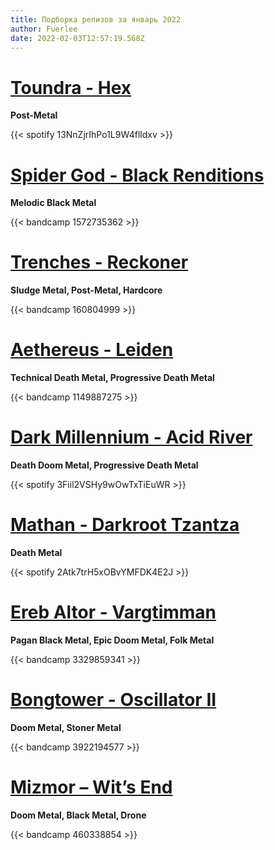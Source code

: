 ```yaml
---
title: Подборка релизов за январь 2022
author: Fuerlee
date: 2022-02-03T12:57:19.568Z
---
```

# [Toundra - Hex](https://open.spotify.com/album/13NnZjrIhPo1L9W4flldxv)

**Post-Metal**

{{< spotify 13NnZjrIhPo1L9W4flldxv >}}

# [Spider God - Black Renditions](https://spider-god.bandcamp.com/album/black-renditions)

**Melodic Black Metal**

{{< bandcamp 1572735362 >}}

# [Trenches - Reckoner](https://digtrenches.bandcamp.com/album/reckoner)

**Sludge Metal, Post-Metal, Hardcore**

{{< bandcamp 160804999 >}}

# [Aethereus - Leiden](https://aethereus.bandcamp.com/album/leiden-2)

**Technical Death Metal, Progressive Death Metal**

{{< bandcamp 1149887275 >}}

# [Dark Millennium - Acid River](https://open.spotify.com/album/3Fiil2VSHy9wOwTxTiEuWR)

**Death Doom Metal, Progressive Death Metal**

{{< spotify 3Fiil2VSHy9wOwTxTiEuWR >}}

# [Mathan - Darkroot Tzantza](https://open.spotify.com/album/2Atk7trH5xOBvYMFDK4E2J)

**Death Metal**

{{< spotify 2Atk7trH5xOBvYMFDK4E2J >}}

# [Ereb Altor - Vargtimman](https://erebaltorhhr.bandcamp.com/album/vargtimman)

**Pagan Black Metal, Epic Doom Metal, Folk Metal**

{{< bandcamp 3329859341 >}}

# [Bongtower - Oscillator II](https://bongtower.bandcamp.com/album/oscillator-ii)

**Doom Metal, Stoner Metal**

{{< bandcamp 3922194577 >}}

# [Mizmor – Wit’s End](https://gileadmedia.bandcamp.com/album/wits-end)

**Doom Metal, Black Metal, Drone**

{{< bandcamp 460338854 >}}